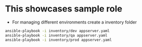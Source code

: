 # This showcases sample role
* For managing different environments create a inventory folder
```bash
ansible-playbook -i inventory/dev appserver.yaml
ansible-playbook -i inventory/qa appserver.yaml
ansible-playbook -i inventory/prod appserver.yaml
```
